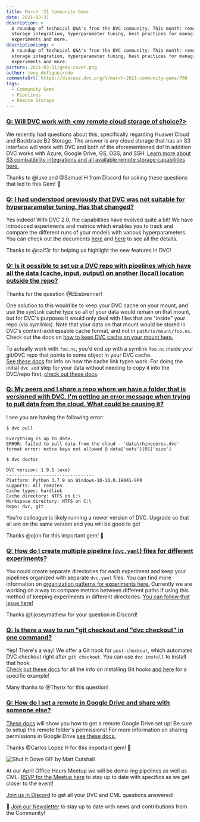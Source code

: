 ```yaml
---
title: March '21 Community Gems
date: 2021-03-31
description: >
  A roundup of technical Q&A's from the DVC community. This month: remote
  storage integration, hyperparameter tuning, best practices for managing
  experiments and more.
descriptionLong: >
  A roundup of technical Q&A's from the DVC community. This month: remote
  storage integration, hyperparameter tuning, best practices for managing
  experiments and more.
picture: 2021-03-31/gems-cover.png
author: jeny_defigueiredo
commentsUrl: https://discuss.dvc.org/t/march-2021-community-gems/708
tags:
  - Community Gems
  - Pipelines
  - Remote Storage
---
```


### [Q: Will DVC work with <my remote cloud storage of choice?>](https://discord.com/channels/485586884165107732/563406153334128681/821493606770409493)

We recently had questions about this, specifically regarding Huawei Cloud and
Backblaze B2 Storage. The answer is any cloud storage that has an S3 interface
will work with DVC and both of the aforementioned do! In addition DVC works with
Azure, Google Drive, GS, OSS, and SSH.
[Learn more about S3 combatibility integrations and all available remote storage capabilities here.](https://dvc.org/doc/command-reference/remote)

Thanks to @luke and @Samuel H from Discord for asking these questions that led
to this Gem! 💎

### [Q: I had understood previously that DVC was not suitable for hyperparameter tuning. Has that changed?](https://discord.com/channels/485586884165107732/485596304961962003/820722752709328967)

Yes indeed! With DVC 2.0, the capabilities have evolved quite a bit! We have
introduced experiments and metrics which enables you to track and compare the
different runs of your models with various hyperparameters. You can check out
the documents [here](https://dvc.org/doc/start/experiments) and
[here](https://dvc.org/doc/start/metrics-parameters-plots) to see all the
details.

Thanks to @saif3r for helping us highlight the new features in DVC!

### [Q: Is it possible to set up a DVC repo with pipelines which have all the data (cache, input, output) on another (local) location outside the repo?](https://discord.com/channels/485586884165107732/485596304961962003/819509440217874473)

Thanks for the question @EEisbrenner!

One solution to this would be to keep your DVC cache on your mount, and use the
`symlink` cache type so all of your data would remain on that mount, but for
DVC's purposes it would only deal with files that are "inside" your repo (via
symlinks). Note that your data on that mount would be stored in DVC's
content-addressable cache format, and not in `path/to/mount/foo.nc`. Check out
the docs on
[how to keep DVC cache on your mount here.](https://dvc.org/doc/use-cases/fast-data-caching-hub#example-shared-development-server)

To actually work with `foo.nc`, you'd end up with a symlink `foo.nc` inside your
git/DVC repo that points to some object in your DVC cache.  
[See these docs](https://dvc.org/doc/user-guide/large-dataset-optimization) for
info on how the cache link types work. For doing the initial `dvc add` step for
your data without needing to copy it into the DVC/repo first,
[check out these docs](https://dvc.org/doc/command-reference/add#example-transfer-to-the-cache).

### [Q: My peers and I share a repo where we have a folder that is versioned with DVC. I'm getting an error message when trying to pull data from the cloud. What could be causing it?](https://discord.com/channels/485586884165107732/563406153334128681/799617584336338954)

I see you are having the following error:

```dvc
$ dvc pull

Everything is up to date.
ERROR: failed to pull data from the cloud - 'data\rhinoceros.dvc' format error: extra keys not allowed @ data['outs'][0]['size']

$ dvc doctor

DVC version: 1.9.1 (exe)
---------------------------------
Platform: Python 3.7.9 on Windows-10-10.0.19041-SP0
Supports: All remotes
Cache types: hardlink
Cache directory: NTFS on C:\
Workspace directory: NTFS on C:\
Repo: dvc, git
```

You're colleague is likely running a newer version of DVC. Upgrade so that all
are on the same version and you will be good to go!

Thanks @ojon for this important gem! 💎

### [Q: How do I create multiple pipeline (`dvc.yaml`) files for different experiments?](https://discord.com/channels/485586884165107732/485596304961962003/824846339288334356)

You could create separate directories for each experiment and keep your
pipelines organized with separate `dvc.yaml` files. You can find more
information on
[organization patterns for experiments here.](https://dvc.org/doc/user-guide/experiment-management#organization-patterns)
Currently we are working on a way to compare metrics between different paths if
using this method of keeping experiments in different directories.
[You can follow that issue here!](https://github.com/iterative/dvc/issues/5074)

Thanks @tijoseymathew for your question in Discord!

### [Q: Is there a way to run "git checkout and "dvc checkout" in one command?](https://discord.com/channels/485586884165107732/563406153334128681/818488624303046677)

Yep! There's a way! We offer a Git hook for `post-checkout`, which automates DVC
checkout right after `git checkout`. You can use `dvc install` to install that
hook.  
[Check out these docs](https://dvc.org/doc/command-reference/install) for all
the info on installing Git hooks
[and here](https://dvc.org/doc/command-reference/install#example-checkout-both-git-and-dvc)
for a specific example!

Many thanks to @Thyrix for this question!

### [Q: How do I set a remote in Google Drive and share with someone else?](https://discord.com/channels/485586884165107732/563406153334128681/819432969260761131)

[These docs](https://dvc.org/doc/user-guide/setup-google-drive-remote) will show
you how to get a remote Google Drive set up! Be sure to setup the remote
folder's permissions! For more information on sharing permissions in Google
Drive
[see these docs.](https://support.google.com/drive/answer/7166529?co=GENIE.Platform%3DDesktop&hl=en)

Thanks @Carlos Lopez H for this important gem! 💎

![Shut It Down GIF by Matt Cutshall](https://media.giphy.com/media/l0IycQmt79g9XzOWQ/giphy.gif)

At our April Office Hours Meetup we will be demo-ing pipelines as well as CML.
[RSVP for the Meetup here](https://www.meetup.com/DVC-Community-Virtual-Meetups/events/277245660/?isFirstPublish=true)
to stay up to date with specifics as we get closer to the event!

[Join us in Discord](https://discord.com/invite/dvwXA2N) to get all your DVC and
CML questions answered!

📰 [Join our Newsletter](https://share.hsforms.com/1KRL5_dTbQMKfV7nDD6V-8g4sbyq)
to stay up to date with news and contributions from the Community!
